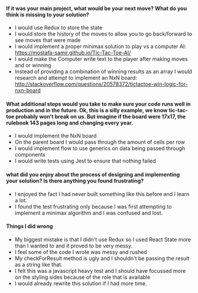 #### If it was your main project, what would be your next move? What do you think is missing to your solution?

* I would use Redux to store the state
* I would store the history of the moves to allow you to go back/forward to see moves that were made
* I would implement a proper minimax solution to play vs a computer AI: https://mostafa-samir.github.io/Tic-Tac-Toe-AI/
* I would make the Computer write text to the player after making moves and or winning
* Instead of providing a combination of winning results  as an array I would research and attempt to implement an NxN board: http://stackoverflow.com/questions/20578372/tictactoe-win-logic-for-nxn-board

#### What additional steps would you take to make sure your code runs well in production and in the future. Ok, this is a silly example, we know tic-tac-toe probably won't break on us. But imagine if the board were 17x17, the rulebook 143 pages long and changing every year.

* I would implement the NxN board
* On the parent board I would pass through the amount of cells per row
* I would implement flow to use generics on data being passed through components
* I would write tests using Jest to ensure that nothing failed


#### what did you enjoy about the process of designing and implementing your solution? Is there anything you found frustrating?

* I enjoyed the fact I had never built something like this before and I learn a lot.
* I found the test frustrating only because I was first attempting to implement a minimax algorithm and I was confused and lost.

#### Things I did wrong

* My biggest mistake is that I didn't use Redux so I used React State more than I wanted to and it proved to be very messy.
* I feel some of the code I wrote was messy and rushed
* My checkForResult method is ugly and I shouldn't be passing the result as a string like that.
* I felt this was a javascript heavy test and I should have focussed more on the styling sides because of the role that is available
* I would already rewrite this solution if I had more time.